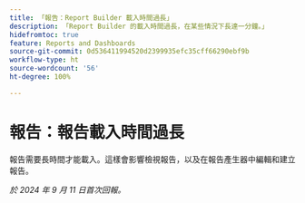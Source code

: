 ```yaml
---
title: 「報告：Report Builder 載入時間過長」
description: 「Report Builder 的載入時間過長，在某些情況下長達一分鐘。」
hidefromtoc: true
feature: Reports and Dashboards
source-git-commit: 0d536411994520d2399935efc35cff66290ebf9b
workflow-type: ht
source-wordcount: '56'
ht-degree: 100%

---
```



# 報告：報告載入時間過長

報告需要長時間才能載入。這樣會影響檢視報告，以及在報告產生器中編輯和建立報告。

_於 2024 年 9 月 11 日首次回報。_
